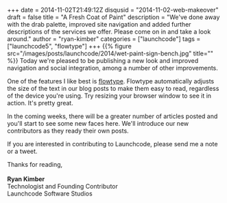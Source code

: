 +++
date = 2014-11-02T21:49:12Z
disqusid = "2014-11-02-web-makeover"
draft = false
title = "A Fresh Coat of Paint"
description = "We've done away with the drab palette, improved site navigation and added further descriptions of the services we offer. Please come on in and take a look around."
author = "ryan-kimber"
categories = ["launchcode"]
tags = ["launchcode5", "flowtype"]
+++
{{% figure src="/images/posts/launchcode/2014/wet-paint-sign-bench.jpg" title="" %}}
Today we're pleased to be publishing a new look and improved navigation and social integration, among a number of other improvements. 

One of the features I like best is [flowtype](http://simplefocus.com/flowtype/). Flowtype automatically adjusts the size of the text in our blog posts to make them easy to read, regardless of the device you're using. Try resizing your browser window to see it in action. It's pretty great.

In the coming weeks, there will be a greater number of articles posted and you'll start to see some new faces here. We'll introduce our new contributors as they ready their own posts.

If you are interested in contributing to Launchcode, please send me a note or a tweet.

Thanks for reading, 
<br />
<br />
**Ryan Kimber**  
Technologist and Founding Contributor  
Launchcode Software Studios  

